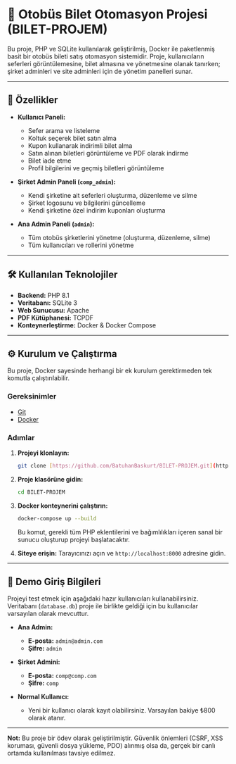 # 🚌 Otobüs Bilet Otomasyon Projesi (BILET-PROJEM)

Bu proje, PHP ve SQLite kullanılarak geliştirilmiş, Docker ile paketlenmiş basit bir otobüs bileti satış otomasyon sistemidir. Proje, kullanıcıların seferleri görüntülemesine, bilet almasına ve yönetmesine olanak tanırken; şirket adminleri ve site adminleri için de yönetim panelleri sunar.

---

## 🚀 Özellikler

- **Kullanıcı Paneli:**
  - Sefer arama ve listeleme
  - Koltuk seçerek bilet satın alma
  - Kupon kullanarak indirimli bilet alma
  - Satın alınan biletleri görüntüleme ve PDF olarak indirme
  - Bilet iade etme
  - Profil bilgilerini ve geçmiş biletleri görüntüleme

- **Şirket Admin Paneli (`comp_admin`):**
  - Kendi şirketine ait seferleri oluşturma, düzenleme ve silme
  - Şirket logosunu ve bilgilerini güncelleme
  - Kendi şirketine özel indirim kuponları oluşturma

- **Ana Admin Paneli (`admin`):**
  - Tüm otobüs şirketlerini yönetme (oluşturma, düzenleme, silme)
  - Tüm kullanıcıları ve rollerini yönetme 

---

## 🛠️ Kullanılan Teknolojiler

- **Backend:** PHP 8.1
- **Veritabanı:** SQLite 3
- **Web Sunucusu:** Apache
- **PDF Kütüphanesi:** TCPDF
- **Konteynerleştirme:** Docker & Docker Compose

---

## ⚙️ Kurulum ve Çalıştırma

Bu proje, Docker sayesinde herhangi bir ek kurulum gerektirmeden tek komutla çalıştırılabilir.

### Gereksinimler
- [Git](https://git-scm.com/)
- [Docker](https://www.docker.com/products/docker-desktop/)

### Adımlar

1.  **Projeyi klonlayın:**
    ```bash
    git clone [https://github.com/BatuhanBaskurt/BILET-PROJEM.git](https://github.com/BatuhanBaskurt/BILET-PROJEM.git)
    ```

2.  **Proje klasörüne gidin:**
    ```bash
    cd BILET-PROJEM
    ```

3.  **Docker konteynerini çalıştırın:**
    ```bash
    docker-compose up --build
    ```
    Bu komut, gerekli tüm PHP eklentilerini ve bağımlılıkları içeren sanal bir sunucu oluşturup projeyi başlatacaktır.

4.  **Siteye erişin:**
    Tarayıcınızı açın ve `http://localhost:8000` adresine gidin.

---

## 🔑 Demo Giriş Bilgileri

Projeyi test etmek için aşağıdaki hazır kullanıcıları kullanabilirsiniz. Veritabanı (`database.db`) proje ile birlikte geldiği için bu kullanıcılar varsayılan olarak mevcuttur.

- **Ana Admin:**
  - **E-posta:** `admin@admin.com`
  - **Şifre:** `admin`

- **Şirket Admini:**
  - **E-posta:** `comp@comp.com`
  - **Şifre:** `comp` 

- **Normal Kullanıcı:**
  - Yeni bir kullanıcı olarak kayıt olabilirsiniz. Varsayılan bakiye ₺800 olarak atanır.

---

**Not:** Bu proje bir ödev olarak geliştirilmiştir. Güvenlik önlemleri (CSRF, XSS koruması, güvenli dosya yükleme, PDO) alınmış olsa da, gerçek bir canlı ortamda kullanılması tavsiye edilmez.
